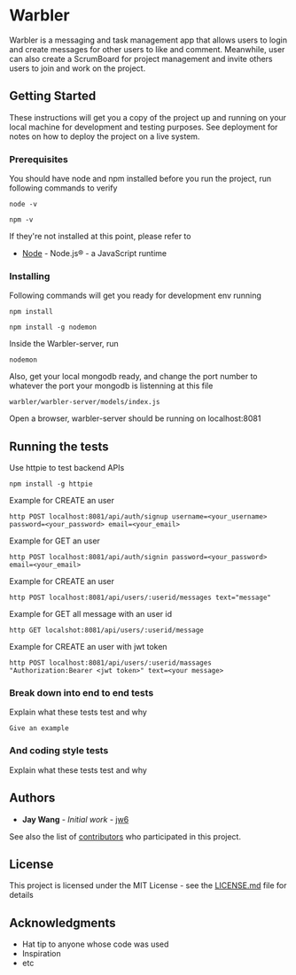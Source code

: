 # Warbler 

Warbler is a messaging and task management app that allows users to login and create messages for other users to like and comment. Meanwhile, user can also create a ScrumBoard for project management and invite others users to join and work on the project.

## Getting Started

These instructions will get you a copy of the project up and running on your local machine for development and testing purposes. See deployment for notes on how to deploy the project on a live system.

### Prerequisites

You should have node and npm installed before you run the project, run following commands to verify

```
node -v
```

```
npm -v
```

If they're not installed at this point, please refer to

* [Node](https://nodejs.org/en/) - Node.js® - a JavaScript runtime

### Installing

Following commands will get you ready for development env running

```
npm install
```

```
npm install -g nodemon
```

Inside the Warbler-server, run

```
nodemon
```

Also, get your local mongodb ready, and change the port number to whatever the port your mongodb is listenning at this file

```
warbler/warbler-server/models/index.js
```

Open a browser, warbler-server should be running on localhost:8081

## Running the tests

Use httpie to test backend APIs

```
npm install -g httpie
```

Example for CREATE an user
```
http POST localhost:8081/api/auth/signup username=<your_username> password=<your_password> email=<your_email>
```

Example for GET an user
```
http POST localhost:8081/api/auth/signin password=<your_password> email=<your_email>
```

Example for CREATE an user
```
http POST localhost:8081/api/users/:userid/messages text="message"
```

Example for GET all message with an user id
```
http GET localshot:8081/api/users/:userid/message
```

Example for CREATE an user with jwt token
```
http POST localhost:8081/api/users/:userid/massages "Authorization:Bearer <jwt token>" text=<your message>
```
### Break down into end to end tests

Explain what these tests test and why

```
Give an example
```

### And coding style tests

Explain what these tests test and why

## Authors

* **Jay Wang** - *Initial work* - [jw6](https://github.com/jw6)

See also the list of [contributors](https://github.com/jw6/warbler/contributors) who participated in this project.

## License

This project is licensed under the MIT License - see the [LICENSE.md](LICENSE.md) file for details

## Acknowledgments

* Hat tip to anyone whose code was used
* Inspiration
* etc